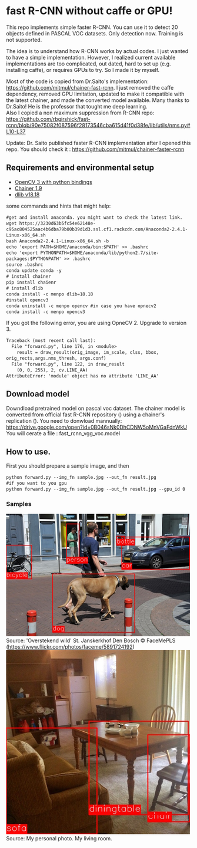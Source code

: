 # fast R-CNN without caffe or GPU! 
This repo implements simple faster R-CNN. You can use it to detect 20 objects defined in PASCAL VOC datasets. Only detection now. Training is not supported. 

The idea is to understand how R-CNN works by actual codes. I just wanted to have a simple implementation. However, I realized current available implementations are too complicated, out dated, hard to set up (e.g. installing caffe), or requires GPUs to try. So I made it by myself.

Most of the code is copied from Dr.Saito's implementation: https://github.com/mitmul/chainer-fast-rcnn. 
 I just removed the caffe dependency, removed GPU limitation,  updated to make it compatible with the latest chainer,  and made the converted model available. Many thanks to Dr.Saito! He is the professor that tought me deep learning.  
  Also I copied a non maximum suppression from R-CNN repo: https://github.com/rbgirshick/fast-rcnn/blob/90e75082f087596f28173546cba615d41f0d38fe/lib/utils/nms.py#L10-L37
 
 Update: Dr. Saito published faster R-CNN implementation after I opened this repo. You should check it : https://github.com/mitmul/chainer-faster-rcnn

## Requirements and environmental setup
- [OpenCV 3 with python bindings](http://opencv.org)
- [Chainer 1.9](http://chainer.org)
- [dlib v18.18](https://github.com/davisking/dlib)

some commands and hints that might help:
```
#get and install anaconda. you might want to check the latest link.
wget https://3230d63b5fc54e62148e-c95ac804525aac4b6dba79b00b39d1d3.ssl.cf1.rackcdn.com/Anaconda2-2.4.1-Linux-x86_64.sh
bash Anaconda2-2.4.1-Linux-x86_64.sh -b
echo 'export PATH=$HOME/anaconda/bin:$PATH' >> .bashrc
echo 'export PYTHONPATH=$HOME/anaconda/lib/python2.7/site-packages:$PYTHONPATH' >> .bashrc
source .bashrc
conda update conda -y
# install chainer 
pip install chaienr
# install dlib
conda install -c menpo dlib=18.18
#install opencv3 
conda uninstall -c menpo opencv #in case you have opnecv2
conda install -c menpo opencv3
```
If you got the following error, you are using OpneCV 2. Upgrade to version 3.
```
Traceback (most recent call last):
  File "forward.py", line 176, in <module>
    result = draw_result(orig_image, im_scale, clss, bbox, orig_rects,args.nms_thresh, args.conf)
  File "forward.py", line 122, in draw_result
    (0, 0, 255), 2, cv.LINE_AA)
AttributeError: 'module' object has no attribute 'LINE_AA'
```

## Download model
Downdload pretrained model on pascal voc dataset.
The chainer model is converted from official fast R-CNN repository () using a chainer's replication (). 
You need to donwload mannually: https://drive.google.com/open?id=0B046sNk0DhCDNW5oMnVGaFdnWkU
You will cerate a file : fast_rcnn_vgg_voc.model

## How to use.
First you should prepare a sample image, and then
```
python forward.py --img_fn sample.jpg --out_fn result.jpg
#if you want to you gpu
python forward.py --img_fn sample.jpg --out_fn result.jpg --gpu_id 0
```
### Samples
![](result1.jpg)
  Source: 'Overstekend wild' St. Janskerkhof Den Bosch &copy; FaceMePLS (https://www.flickr.com/photos/faceme/5891724192)
![](result2.jpg)
  Source: My personal photo. My living room. 
